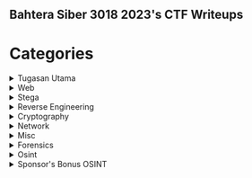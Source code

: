 ## Bahtera Siber 3018 2023's CTF Writeups

# Categories
<details>
   <summary>Tugasan Utama</summary>

  | Tugasan | Tahap Kesukaran |
  | --- | --- |
  | [Tugasan I : Seruan Perwira](https://github.com/OP-dash/BahteraSiber2023/blob/main/TugasanUtamaI.md) | - |
  | [Tugasan II : Tali Barut](https://github.com/OP-dash/BahteraSiber2023/blob/main/TugasanUtama2.md) | - |
  | [Warkah Akhir](https://github.com/OP-dash/BahteraSiber2023/blob/main/WarkahAkhir.md) | - |
  
</details>

<details>
  <summary>Web</summary>
    
  | Tugasan | Tahap Kesukaran |
  | --- | --- |
  | [Lemah](https://github.com/OP-dash/BahteraSiber2023/blob/main/Lemah.md) | Mudah |
  | [Wantujus](https://github.com/OP-dash/BahteraSiber2023/blob/main/Wantujus.md) | Mudah |
  | [Wantusom](#) | Mudah |
</details>

<details>
  <summary>Stega</summary>
    
  | Tugasan | Tahap Kesukaran |
  | --- | --- |
  | [Tugu Negara](https://github.com/OP-dash/BahteraSiber2023/blob/main/KeretapiTanahMelayu.md) | Sederhana |
  | [Bangsal 1](https://github.com/OP-dash/BahteraSiber2023/blob/main/Bangsal1.md) | Sederhana |
  | [Bangsal 2](https://github.com/OP-dash/BahteraSiber2023/blob/main/Bangsal2.md) | Sederhana |
</details>

<details>
  <summary>Reverse Engineering</summary>

  | Tugasan | Tahap Kesukaran |
  | --- | --- |
  | [Sarawak](https://github.com/OP-dash/BahteraSiber2023/blob/main/Sarawak.md) | Mudah |
</details>
  
<details>
  <summary>Cryptography</summary>

  | Tugasan | Tahap Kesukaran |
  | --- | --- |
  | [Nasihat](https://github.com/OP-dash/BahteraSiber2023/blob/main/Nasihat.md) | Mudah |
  | [Keretapi Tanah Melayu](https://github.com/OP-dash/BahteraSiber2023/blob/main/KeretapiTanahMelayu.md) | Mudah |
  | [Selamat Malam](https://github.com/OP-dash/BahteraSiber2023/blob/main/SelamatMalam.md) | Sederhana |
  | [Jerebu](https://github.com/OP-dash/BahteraSiber2023/blob/main/Jerebu.md) | Sederhana |
  | [1957bit](https://github.com/OP-dash/BahteraSiber2023/blob/main/1957bit.md) | Sederhana |
</details>

<details>
  <summary>Network</summary>

  | Tugasan | Tahap Kesukaran |
  | --- | --- |
  | [Johan](#) | Mudah |
  | [Lagi-lagi Johan](#) | Mudah |
  | [Jalan Jalan Di Kuala Lumpur](#) | Mudah |
</details>

<details>
  <summary>Misc</summary>

  | Tugasan | Tahap Kesukaran |
  | --- | --- |
  | [Mencari Rahsia Si Dia](#) | Mudah |
  | [3108 CTF Town](#) | Sederhana |
  </details>

  <details>
  <summary>Forensics</summary>

  | Tugasan | Tahap Kesukaran |
  | --- | --- |
  | [Negeri-Negeri Di Malaysia](#) | Mudah |
  </details>

<details>
  <summary>Osint</summary>

  | Tugasan | Tahap Kesukaran |
  | --- | --- |
  | [Pertemuan Kapista : Babak I](#) | Mudah |
  | [Pertemuan Kapista : Babak II](#) | Mudah |
  | [Pertemuan Kapista : Finale](#) | Mudah |
  | [Hero Melayu](#) | Mudah |
  | [Kisah Lama](#) | Mudah |
  | [Mesej Dalam Botol](#) | Sederhana |
</details>

<details>
 <summary>Sponsor's Bonus OSINT</summary>
   
  | Tugasan | Tahap Kesukaran |
  | --- | --- |
  | [YAYASAN DIGITAL MALAYSIA](#)
  | [RE:HACK](#)
  | [TENANG KOMUNITI](#)
  | [ASK PENTEST](#)
  | [SCAMGATE](#)
  </details>
